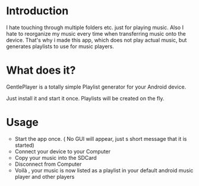 <h1>Introduction</h1>
I hate touching through multiple folders etc. just for playing music. 
Also I hate to reorganize my music every time when transferring music onto the device.
That's why i made this app, which does not play actual music, but generates playlists to use for 
music players.


<h1>What does it?</h1>
GentlePlayer is a totally simple Playlist generator for your Android device. 

Just install it and start it once. Playlists will be created on the fly.

<h1>Usage</h1>

<ul TYPE="CIRCLE">
<li>Start the app once. ( No GUI will appear, just s short message that it is started)</li>
<li>Connect your device to your Computer</li>
<li>Copy your music into the SDCard </li>
<li>Disconnect from Computer</li>
<li>Voilà , your music is now listed as a playlist in your default android music player and other players</li>
</ul>
